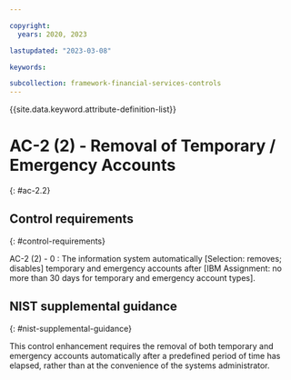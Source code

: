 ```yaml
---

copyright:
  years: 2020, 2023

lastupdated: "2023-03-08"

keywords:

subcollection: framework-financial-services-controls
---
```


{{site.data.keyword.attribute-definition-list}}

               
# AC-2 (2) - Removal of Temporary / Emergency Accounts
{: #ac-2.2}

## Control requirements
{: #control-requirements}

AC-2 (2) - 0
    : The information system automatically [Selection: removes; disables] temporary and emergency accounts after [IBM Assignment: no more than 30 days for temporary and emergency account types].

## NIST supplemental guidance
{: #nist-supplemental-guidance}

This control enhancement requires the removal of both temporary and emergency accounts automatically after a predefined period of time has elapsed, rather than at the convenience of the systems administrator.





